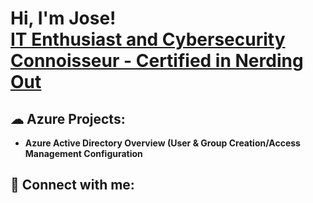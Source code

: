 <h1>Hi, I'm Jose! <br/><a href="https://www.linkedin.com/in/jose-pep-zayas/"">IT Enthusiast and Cybersecurity Connoisseur - Certified in Nerding Out</a>
<h2></i><span>&#9729;</span> Azure Projects:</h2>

- <b>Azure Active Directory Overview (User & Group Creation/Access Management Configuration</b>
  



<h2> 🤳 Connect with me:</h2>


